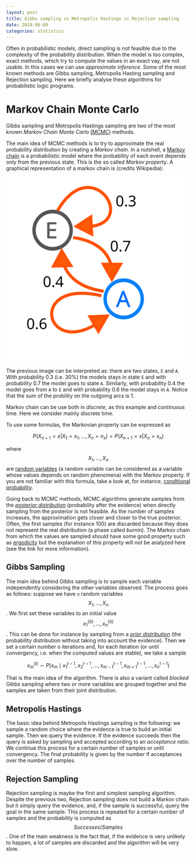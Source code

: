 ```yaml
---
layout: post
title: Gibbs sampling vs Metropolis Hastings vs Rejection sampling
date: 2019-06-09
categories: statistics
---
```

Often in probabilistic models, direct sampling is not feasible due to the complexity of the probability distribution. When the model is too complex, exact methods, which try to compute the values in an exact vay, are not usable. In this cases we can use *approximate inference*. Some of the most known methods are Gibbs sampling, Metropolis Hasting sampling and Rejection sampling. Here we briefly analyse these algorithms for probabilistic logic programs.


# Markov Chain Monte Carlo
Gibbs sampling and Metropolis Hastings sampling are two of the most known *Markov Chain Monte Carlo* [(MCMC)](https://en.wikipedia.org/wiki/Markov_chain_Monte_Carlo) methods.

The main idea of MCMC methods is to try to approximate the real probability distribution by creating a *Markov chain*. In a nutshell, a [Markov chain](https://en.wikipedia.org/wiki/Markov_chain) is a probabilistic model where the probability of each event depends only from the previous state. This is the so called *Markov property*. A graphical representation of a markov chain is (credits Wikipedia):

![Markov chain image (credits: Wikipedia)](/images/mc.svg)

The previous image can be interpreted as: there are two states, `E` and `A`. With probability 0.3 (i.e. 30%) the models stays in state `E` and with probability 0.7 the model goes to state `A`. Similarly, with probability 0.4 the model goes from `A` to `E` and with probability 0.6 the model stays in `A`. Notice that the sum of the probility on the outgoing arcs is 1.

Markov chain can be use both in *discrete*, as this example and *continuous* time. Here we consider mainly discrete time.

To use some formulas, the Markovian property can be expressed as 

$$P(X_{n+1} = x | X_1 = x_1,\dots,X_n = n_x) = P(X_{n+1} = x | X_n = x_n)$$ 

where $$X_1,\dots,X_n$$ are [random variables](https://en.wikipedia.org/wiki/Random_variable) (a random variable can be considered as a variable whose values depends on random phenomena) with the Markov property. If you are not familiar with this formula, take a look at, for instance, [conditional probability](https://en.wikipedia.org/wiki/Conditional_probability).

Going back to MCMC methods, MCMC algorithms generate samples from the [*posterior distribution*](https://en.wikipedia.org/wiki/Posterior_probability) (probability after the evidence) when directly sampling from the posterior is not feasible.
As the number of samples increases, the approximation gets closer and closer to the true posterior. Often, the first samples (for instance 100) are discarded because they does not represent the real distribution (a phase called *burnin*). The Markov chain from which the values are sampled should have some good property such as [ergodicity](https://en.wikipedia.org/wiki/Markov_chain#Ergodicity) but the explanation of this property will not be analyzed here (see the link for more information). 

## Gibbs Sampling
The main idea behind Gibbs sampling is to sample each variable independently considering the other variables observed. The process goes as follows: suppose we have `n` random variables $$X_1,\dots,X_n$$. We first set these variables to an initial value $$x_1^{(0)},\dots,x_n^{(0)}$$. This can be done for instance by sampling from a [*prior distribution*](https://en.wikipedia.org/wiki/Prior_probability) (the probability distribution without taking into account the evidence). Then we set a certain number o iterations and, for each iteration (or until convergency, i.e. when the computed values are stable), we take a sample

$$x_m^{(t)} \sim P(x_m \mid x_1^{t-1},x_2^{t-1},\dots,x_{m-1}^{t-1},x_{m+1}^{t-1},\dots,x_n^{t-1})$$

That is the main idea of the algorithm. There is also a variant called *blocked* Gibbs sampling where two or more variables are grouped together and the samples are taken from their joint distribution. 

## Metropolis Hastings
The basic idea behind Metropolis Hastings sampling is the following: we sample a random choice where the evidence is true to build an initial sample. Then we query the evidence. If the evidence succeeds then the query is asked by sampling and accepted according to an *acceptance ratio*. We continue this process for a certain number of samples or until convergency. The final probability is given by the number if acceptances over the number of samples.

## Rejection Sampling
Rejection sampling is maybe the first and simplest sampling algorithm. Despite the previous two, Rejection sampling does not build a Markov chain but it simply query the evidence, and, if the sample is successful, query the goal in the same sample. This process is repeated for a certain number of samples and the probability is computed as $$Successes/Samples$$. One of the main weakness is the fact that, if the evidence is very unlikely to happen, a lot of samples are discarded and the algorithm will be very slow.